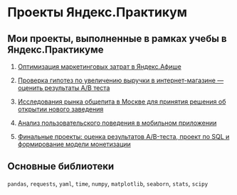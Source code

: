 Проекты Яндекс.Практикум
========

Мои проекты, выполненные в рамках учебы в Яндекс.Практикуме
-------
1. [Оптимизация маркетинговых затрат в Яндекс.Афише](https://github.com/dariy1/projects/tree/main/marketing_costs)

2. [Проверка гипотез по увеличению выручки в интернет-магазине —
оценить результаты A/B теста](https://github.com/dariy1/projects/tree/main/hypothesis_AB_test)

3. [Исследования рынка общепита в Москве для принятия решения об
открытии нового заведения](https://github.com/dariy1/projects/tree/main/find_place_for_rest)

4. [Анализ пользовательского поведения в мобильном приложении](https://github.com/dariy1/projects/tree/main/AB_test_mobile_app)

5. [Финальные проекты: оценка результатов A/B-теста, проект по SQL и формирование модели монетизации](https://github.com/dariy1/projects/tree/main/Final_project)

Основные библиотеки
------
`pandas`, `requests`, `yaml`, `time`, `numpy`, `matplotlib`, `seaborn`, `stats`, `scipy`